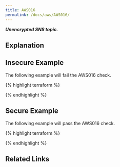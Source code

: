 ```yaml
---
title: AWS016
permalink: /docs/aws/AWS016/
---
```


***Unencrypted SNS topic.***

## Explanation





## Insecure Example

The following example will fail the AWS016 check.

{% highlight terraform %}



{% endhighlight %}

## Secure Example

The following example will pass the AWS016 check.

{% highlight terraform %}



{% endhighlight %}

## Related Links


